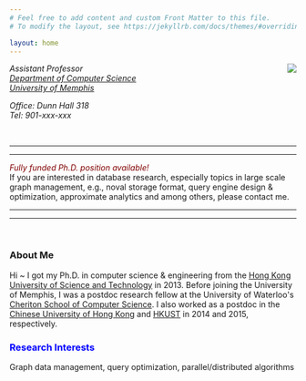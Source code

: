 ```yaml
---
# Feel free to add content and custom Front Matter to this file.
# To modify the layout, see https://jekyllrb.com/docs/themes/#overriding-theme-defaults

layout: home
---
```


<img style="float:right;" src="http://xiaofeizhang.weebly.com/uploads/2/5/8/3/25838782/1389761131.jpg" />


_Assistant Professor_  
[_Department of Computer Science_][cs]  
[_University of Memphis_][uom]

_Office: Dunn Hall 318_  
_Tel: 901-xxx-xxx_

<br/>

***
***

_<span style="color:maroon">Fully funded Ph.D. position available!</span>_  
If you are interested in database research, especially topics in large scale graph management, e.g., noval storage format, query engine design & optimization, approximate analytics and among others, please contact me.


***
***

<br/>

### About Me


Hi ~ I got my Ph.D. in computer science & engineering from the [Hong Kong University of Science and Technology][hkust] in 2013. Before joining the University of Memphis, I was a postdoc research fellow at the University of Waterloo's [Cheriton School of Computer Science][dsg]. I also worked as a postdoc in the [Chinese University of Hong Kong][cuhk] and [HKUST][hkust] in 2014 and 2015, respectively.


### <span style="color:blue">Research Interests</span>


Graph data management, query optimization, parallel/distributed algorithms







[cs]: http://www.memphis.edu/cs/
[uom]: http://www.memphis.edu
[hkust]: http://www.ust.hk
[dsg]: http://dsg-uwaterloo.ca 
[cuhk]: http://www.cuhk.hk
